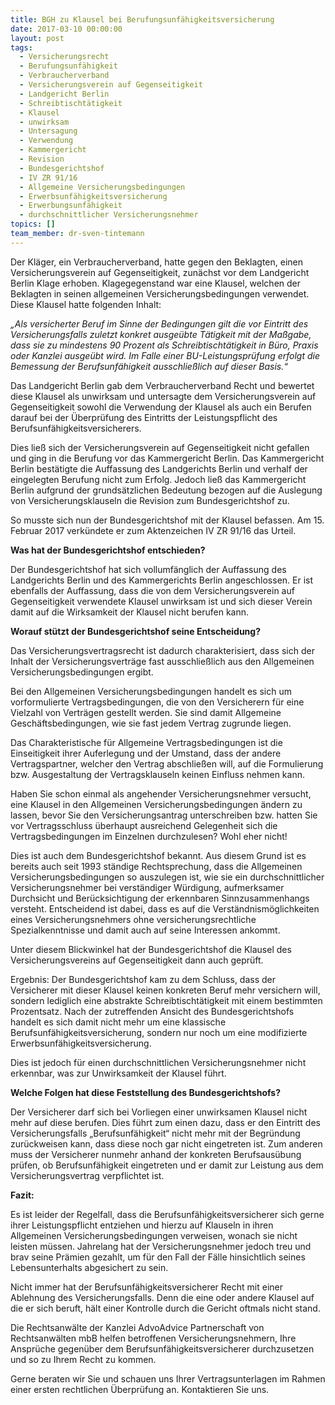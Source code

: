 ```yaml
---
title: BGH zu Klausel bei Berufungsunfähigkeitsversicherung
date: 2017-03-10 00:00:00
layout: post
tags:
  - Versicherungsrecht
  - Berufungsunfähigkeit
  - Verbraucherverband
  - Versicherungsverein auf Gegenseitigkeit
  - Landgericht Berlin
  - Schreibtischtätigkeit
  - Klausel
  - unwirksam
  - Untersagung
  - Verwendung
  - Kammergericht
  - Revision
  - Bundesgerichtshof
  - IV ZR 91/16
  - Allgemeine Versicherungsbedingungen
  - Erwerbsunfähigkeitsversicherung
  - Erwerbungsunfähigkeit
  - durchschnittlicher Versicherungsnehmer
topics: []
team_member: dr-sven-tintemann
---
```



Der Kläger, ein Verbraucherverband, hatte gegen den Beklagten, einen Versicherungsverein auf Gegenseitigkeit, zunächst vor dem Landgericht Berlin Klage erhoben. Klagegegenstand war eine Klausel, welchen der Beklagten in seinen allgemeinen Versicherungsbedingungen verwendet. Diese Klausel hatte folgenden Inhalt:

*„Als versicherter Beruf im Sinne der Bedingungen gilt die vor Eintritt des Versicherungsfalls zuletzt konkret ausgeübte Tätigkeit mit der Maßgabe, dass sie zu mindestens 90 Prozent als Schreibtischtätigkeit in Büro, Praxis oder Kanzlei ausgeübt wird. Im Falle einer BU-Leistungsprüfung erfolgt die Bemessung der Berufsunfähigkeit ausschließlich auf dieser Basis.“*

Das Landgericht Berlin gab dem Verbraucherverband Recht und bewertet diese Klausel als unwirksam und untersagte dem Versicherungsverein auf Gegenseitigkeit sowohl die Verwendung der Klausel als auch ein Berufen darauf bei der Überprüfung des Eintritts der Leistungspflicht des Berufsunfähigkeitsversicherers.

Dies ließ sich der Versicherungsverein auf Gegenseitigkeit nicht gefallen und ging in die Berufung vor das Kammergericht Berlin. Das Kammergericht Berlin bestätigte die Auffassung des Landgerichts Berlin und verhalf der eingelegten Berufung nicht zum Erfolg. Jedoch ließ das Kammergericht Berlin aufgrund der grundsätzlichen Bedeutung bezogen auf die Auslegung von Versicherungsklauseln die Revision zum Bundesgerichtshof zu.

So musste sich nun der Bundesgerichtshof mit der Klausel befassen. Am 15. Februar 2017 verkündete er zum Aktenzeichen IV ZR 91/16 das Urteil.

**Was hat der Bundesgerichtshof entschieden?**

Der Bundesgerichtshof hat sich vollumfänglich der Auffassung des Landgerichts Berlin und des Kammergerichts Berlin angeschlossen. Er ist ebenfalls der Auffassung, dass die von dem Versicherungsverein auf Gegenseitigkeit verwendete Klausel unwirksam ist und sich dieser Verein damit auf die Wirksamkeit der Klausel nicht berufen kann.

**Worauf stützt der Bundesgerichtshof seine Entscheidung?**

Das Versicherungsvertragsrecht ist dadurch charakterisiert, dass sich der Inhalt der Versicherungsverträge fast ausschließlich aus den Allgemeinen Versicherungsbedingungen ergibt.

Bei den Allgemeinen Versicherungsbedingungen handelt es sich um vorformulierte Vertragsbedingungen, die von den Versicherern für eine Vielzahl von Verträgen gestellt werden. Sie sind damit Allgemeine Geschäftsbedingungen, wie sie fast jedem Vertrag zugrunde liegen.

Das Charakteristische für Allgemeine Vertragsbedingungen ist die Einseitigkeit ihrer Auferlegung und der Umstand, dass der andere Vertragspartner, welcher den Vertrag abschließen will, auf die Formulierung bzw. Ausgestaltung der Vertragsklauseln keinen Einfluss nehmen kann.

Haben Sie schon einmal als angehender Versicherungsnehmer versucht, eine Klausel in den Allgemeinen Versicherungsbedingungen ändern zu lassen, bevor Sie den Versicherungsantrag unterschreiben bzw. hatten Sie vor Vertragsschluss überhaupt ausreichend Gelegenheit sich die Vertragsbedingungen im Einzelnen durchzulesen? Wohl eher nicht!

Dies ist auch dem Bundesgerichtshof bekannt. Aus diesem Grund ist es bereits auch seit 1993 ständige Rechtsprechung, dass die Allgemeinen Versicherungsbedingungen so auszulegen ist, wie sie ein durchschnittlicher Versicherungsnehmer bei verständiger Würdigung, aufmerksamer Durchsicht und Berücksichtigung der erkennbaren Sinnzusammenhangs versteht. Entscheidend ist dabei, dass es auf die Verständnismöglichkeiten eines Versicherungsnehmers ohne versicherungsrechtliche Spezialkenntnisse und damit auch auf seine Interessen ankommt.

Unter diesem Blickwinkel hat der Bundesgerichtshof die Klausel des Versicherungsvereins auf Gegenseitigkeit dann auch geprüft.

Ergebnis: Der Bundesgerichtshof kam zu dem Schluss, dass der Versicherer mit dieser Klausel keinen konkreten Beruf mehr versichern will, sondern lediglich eine abstrakte Schreibtischtätigkeit mit einem bestimmten Prozentsatz. Nach der zutreffenden Ansicht des Bundesgerichtshofs handelt es sich damit nicht mehr um eine klassische Berufsunfähigkeitsversicherung, sondern nur noch um eine modifizierte Erwerbsunfähigkeitsversicherung.

Dies ist jedoch für einen durchschnittlichen Versicherungsnehmer nicht erkennbar, was zur Unwirksamkeit der Klausel führt.

**Welche Folgen hat diese Feststellung des Bundesgerichtshofs?**

Der Versicherer darf sich bei Vorliegen einer unwirksamen Klausel nicht mehr auf diese berufen. Dies führt zum einen dazu, dass er den Eintritt des Versicherungsfalls „Berufsunfähigkeit“ nicht mehr mit der Begründung zurückweisen kann, dass diese noch gar nicht eingetreten ist. Zum anderen muss der Versicherer nunmehr anhand der konkreten Berufsausübung prüfen, ob Berufsunfähigkeit eingetreten und er damit zur Leistung aus dem Versicherungsvertrag verpflichtet ist.

**Fazit:**

Es ist leider der Regelfall, dass die Berufsunfähigkeitsversicherer sich gerne ihrer Leistungspflicht entziehen und hierzu auf Klauseln in ihren Allgemeinen Versicherungsbedingungen verweisen, wonach sie nicht leisten müssen. Jahrelang hat der Versicherungsnehmer jedoch treu und brav seine Prämien gezahlt, um für den Fall der Fälle hinsichtlich seines Lebensunterhalts abgesichert zu sein.

Nicht immer hat der Berufsunfähigkeitsversicherer Recht mit einer Ablehnung des Versicherungsfalls. Denn die eine oder andere Klausel auf die er sich beruft, hält einer Kontrolle durch die Gericht oftmals nicht stand.

Die Rechtsanwälte der Kanzlei AdvoAdvice Partnerschaft von Rechtsanwälten mbB helfen betroffenen Versicherungsnehmern, Ihre Ansprüche gegenüber dem Berufsunfähigkeitsversicherer durchzusetzen und so zu Ihrem Recht zu kommen.

Gerne beraten wir Sie und schauen uns Ihrer Vertragsunterlagen im Rahmen einer ersten rechtlichen Überprüfung an. Kontaktieren Sie uns.